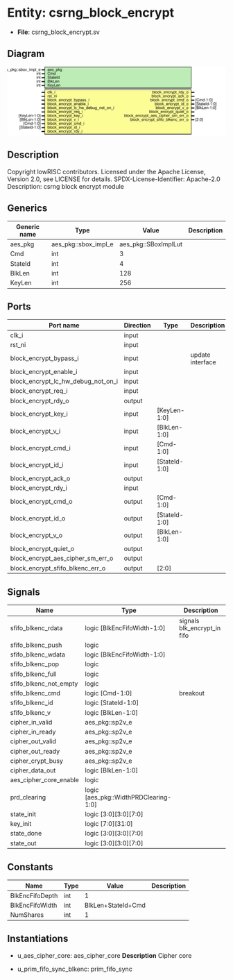 # Entity: csrng_block_encrypt

- **File**: csrng_block_encrypt.sv
## Diagram

![Diagram](csrng_block_encrypt.svg "Diagram")
## Description

Copyright lowRISC contributors.
 Licensed under the Apache License, Version 2.0, see LICENSE for details.
 SPDX-License-Identifier: Apache-2.0
 Description: csrng block encrypt module
 
## Generics

| Generic name | Type                 | Value                | Description |
| ------------ | -------------------- | -------------------- | ----------- |
| aes_pkg      | aes_pkg::sbox_impl_e | aes_pkg::SBoxImplLut |             |
| Cmd          | int                  | 3                    |             |
| StateId      | int                  | 4                    |             |
| BlkLen       | int                  | 128                  |             |
| KeyLen       | int                  | 256                  |             |
## Ports

| Port name                          | Direction | Type          | Description      |
| ---------------------------------- | --------- | ------------- | ---------------- |
| clk_i                              | input     |               |                  |
| rst_ni                             | input     |               |                  |
| block_encrypt_bypass_i             | input     |               | update interface |
| block_encrypt_enable_i             | input     |               |                  |
| block_encrypt_lc_hw_debug_not_on_i | input     |               |                  |
| block_encrypt_req_i                | input     |               |                  |
| block_encrypt_rdy_o                | output    |               |                  |
| block_encrypt_key_i                | input     | [KeyLen-1:0]  |                  |
| block_encrypt_v_i                  | input     | [BlkLen-1:0]  |                  |
| block_encrypt_cmd_i                | input     | [Cmd-1:0]     |                  |
| block_encrypt_id_i                 | input     | [StateId-1:0] |                  |
| block_encrypt_ack_o                | output    |               |                  |
| block_encrypt_rdy_i                | input     |               |                  |
| block_encrypt_cmd_o                | output    | [Cmd-1:0]     |                  |
| block_encrypt_id_o                 | output    | [StateId-1:0] |                  |
| block_encrypt_v_o                  | output    | [BlkLen-1:0]  |                  |
| block_encrypt_quiet_o              | output    |               |                  |
| block_encrypt_aes_cipher_sm_err_o  | output    |               |                  |
| block_encrypt_sfifo_blkenc_err_o   | output    | [2:0]         |                  |
## Signals

| Name                   | Type                                  | Description                  |
| ---------------------- | ------------------------------------- | ---------------------------- |
| sfifo_blkenc_rdata     | logic [BlkEncFifoWidth-1:0]           | signals blk_encrypt_in fifo  |
| sfifo_blkenc_push      | logic                                 |                              |
| sfifo_blkenc_wdata     | logic [BlkEncFifoWidth-1:0]           |                              |
| sfifo_blkenc_pop       | logic                                 |                              |
| sfifo_blkenc_full      | logic                                 |                              |
| sfifo_blkenc_not_empty | logic                                 |                              |
| sfifo_blkenc_cmd       | logic [Cmd-1:0]                       | breakout                     |
| sfifo_blkenc_id        | logic [StateId-1:0]                   |                              |
| sfifo_blkenc_v         | logic [BlkLen-1:0]                    |                              |
| cipher_in_valid        | aes_pkg::sp2v_e                       |                              |
| cipher_in_ready        | aes_pkg::sp2v_e                       |                              |
| cipher_out_valid       | aes_pkg::sp2v_e                       |                              |
| cipher_out_ready       | aes_pkg::sp2v_e                       |                              |
| cipher_crypt_busy      | aes_pkg::sp2v_e                       |                              |
| cipher_data_out        | logic [BlkLen-1:0]                    |                              |
| aes_cipher_core_enable | logic                                 |                              |
| prd_clearing           | logic [aes_pkg::WidthPRDClearing-1:0] |                              |
| state_init             | logic [3:0][3:0][7:0]                 |                              |
| key_init               | logic [7:0][31:0]                     |                              |
| state_done             | logic [3:0][3:0][7:0]                 |                              |
| state_out              | logic [3:0][3:0][7:0]                 |                              |
## Constants

| Name            | Type | Value              | Description |
| --------------- | ---- | ------------------ | ----------- |
| BlkEncFifoDepth | int  | 1                  |             |
| BlkEncFifoWidth | int  | BlkLen+StateId+Cmd |             |
| NumShares       | int  | 1                  |             |
## Instantiations

- u_aes_cipher_core: aes_cipher_core
**Description**
Cipher core

- u_prim_fifo_sync_blkenc: prim_fifo_sync

